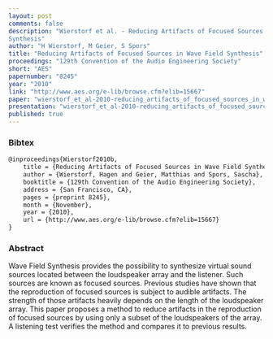 ```yaml
---
layout: post
comments: false
description: "Wierstorf et al. - Reducing Artifacts of Focused Sources in Wave Field
Synthesis"
author: "H Wierstorf, M Geier, S Spors"
title: "Reducing Artifacts of Focused Sources in Wave Field Synthesis"
proceedings: "129th Convention of the Audio Engineering Society"
short: "AES"
papernumber: "8245"
year: "2010"
link: "http://www.aes.org/e-lib/browse.cfm?elib=15667"
paper: "wierstorf_et_al-2010-reducing_artifacts_of_focused_sources_in_wave_field_synthesis.pdf"
presentation: "wierstorf_et_al-2010-reducing_artifacts_of_focused_sources_in_wave_field_synthesis-presentation.pdf"
published: true
---
```


### Bibtex

```latex
@inproceedings{Wierstorf2010b,
    title = {Reducing Artifacts of Focused Sources in Wave Field Synthesis},
    author = {Wierstorf, Hagen and Geier, Matthias and Spors, Sascha},
    booktitle = {129th Convention of the Audio Engineering Society},
    address = {San Francisco, CA},
    pages = {preprint 8245},
    month = {November},
    year = {2010},
    url = {http://www.aes.org/e-lib/browse.cfm?elib=15667}
}
```

### Abstract

Wave Field Synthesis provides the possibility to synthesize virtual sound
sources located between the loudspeaker array and the listener. Such sources are
known as focused sources. Previous studies have shown that the reproduction of
focused sources is subject to audible artifacts. The strength of those artifacts
heavily depends on the length of the loudspeaker array. This paper proposes a
method to reduce artifacts in the reproduction of focused sources by using only
a subset of the loudspeakers of the array. A listening test verifies the method
and compares it to previous results.
